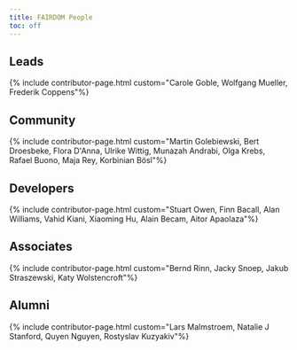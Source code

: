 ```yaml
---
title: FAIRDOM People
toc: off
---
```



## Leads

{% include contributor-page.html custom="Carole Goble, Wolfgang Mueller, Frederik Coppens"%}

## Community

{% include contributor-page.html custom="Martin Golebiewski, Bert Droesbeke, Flora D'Anna, Ulrike Wittig, Munazah Andrabi, Olga Krebs, Rafael Buono, Maja Rey, Korbinian Bösl"%}

## Developers
{% include contributor-page.html custom="Stuart Owen, Finn Bacall, Alan Williams, Vahid Kiani, Xiaoming Hu, Alain Becam, Aitor Apaolaza"%}

## Associates
{% include contributor-page.html custom="Bernd Rinn, Jacky Snoep, Jakub Straszewski, Katy Wolstencroft"%}

## Alumni 
{% include contributor-page.html custom="Lars Malmstroem, Natalie J Stanford, Quyen Nguyen, Rostyslav Kuzyakiv"%}
